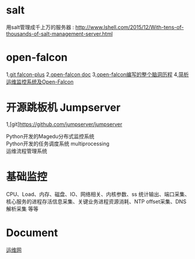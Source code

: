 # salt 
用salt管理成千上万的服务器 : http://www.lshell.com/2015/12/With-tens-of-thousands-of-salt-management-server.html  

# open-falcon
1,[git falcon-plus](https://github.com/open-falcon/falcon-plus)
2,[open-falcon doc](http://book.open-falcon.org/zh/intro/index.html)
3,[open-falcon编写的整个脑洞历程](https://mp.weixin.qq.com/s?__biz=MjM5OTcxMzE0MQ==&mid=400225178&idx=1&sn=c98609a9b66f84549e41cd421b4df74d)
4,[简析运维监控系统及Open-Falcon](http://blog.csdn.net/puma_dong/article/details/51895063)

# 开源跳板机 Jumpserver
1,[git]https://github.com/jumpserver/jumpserver

Python开发的Magedu分布式监控系统  
Python开发的任务调度系统 multiprocessing  
运维流程管理系统  

# 基础监控
CPU、Load、内存、磁盘、IO、网络相关、内核参数、ss 统计输出、端口采集、核心服务的进程存活信息采集、关键业务进程资源消耗、NTP offset采集、DNS解析采集 等等



# Document
[运维网](https://www.iyunv.com/)
